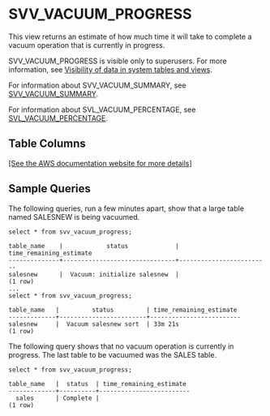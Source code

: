 # SVV\_VACUUM\_PROGRESS<a name="r_SVV_VACUUM_PROGRESS"></a>

This view returns an estimate of how much time it will take to complete a vacuum operation that is currently in progress\.

SVV\_VACUUM\_PROGRESS is visible only to superusers\. For more information, see [Visibility of data in system tables and views](c_visibility-of-data.md)\.

For information about SVV\_VACUUM\_SUMMARY, see [SVV\_VACUUM\_SUMMARY](r_SVV_VACUUM_SUMMARY.md)\.

For information about SVL\_VACUUM\_PERCENTAGE, see [SVL\_VACUUM\_PERCENTAGE](r_SVL_VACUUM_PERCENTAGE.md)\.

## Table Columns<a name="sub-r_SVV_VACUUM_PROGRESS-table-columns"></a>

[\[See the AWS documentation website for more details\]](http://docs.aws.amazon.com/redshift/latest/dg/r_SVV_VACUUM_PROGRESS.html)

## Sample Queries<a name="r_SVV_VACUUM_PROGRESS-sample-queries"></a>

The following queries, run a few minutes apart, show that a large table named SALESNEW is being vacuumed\. 

```
select * from svv_vacuum_progress;

table_name    |            status             | time_remaining_estimate
--------------+-------------------------------+-------------------------
salesnew      |  Vacuum: initialize salesnew  |
(1 row)
...
select * from svv_vacuum_progress;

table_name   |         status         | time_remaining_estimate
-------------+------------------------+-------------------------
salesnew     |  Vacuum salesnew sort  | 33m 21s
(1 row)
```

The following query shows that no vacuum operation is currently in progress\. The last table to be vacuumed was the SALES table\. 

```
select * from svv_vacuum_progress;

table_name   |  status  | time_remaining_estimate
-------------+----------+-------------------------
  sales      | Complete |
(1 row)
```